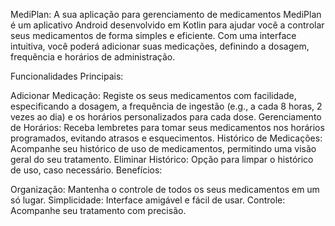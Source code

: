MediPlan: A sua aplicação para gerenciamento de medicamentos
MediPlan é um aplicativo Android desenvolvido em Kotlin para ajudar você a controlar seus medicamentos de forma simples e eficiente. Com uma interface intuitiva, você poderá adicionar suas medicações, definindo a dosagem, frequência e horários de administração.

Funcionalidades Principais:

Adicionar Medicação: Registe os seus medicamentos com facilidade, especificando a dosagem, a frequência de ingestão (e.g., a cada 8 horas, 2 vezes ao dia) e os horários personalizados para cada dose.
Gerenciamento de Horários: Receba lembretes para tomar seus medicamentos nos horários programados, evitando atrasos e esquecimentos.
Histórico de Medicações: Acompanhe seu histórico de uso de medicamentos, permitindo uma visão geral do seu tratamento.
Eliminar Histórico: Opção para limpar o histórico de uso, caso necessário.
Benefícios:

Organização: Mantenha o controle de todos os seus medicamentos em um só lugar.
Simplicidade: Interface amigável e fácil de usar.
Controle: Acompanhe seu tratamento com precisão.
